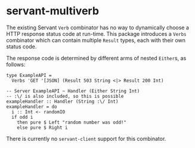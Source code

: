 # servant-multiverb

The existing Servant `Verb` combinator has no way to dynamically choose a HTTP response status code at run-time. This package introduces a `Verbs` combinator which can contain multiple `Result` types, each with their own status code.

The response code is determined by different arms of nested `Either`s, as follows:

```
type ExampleAPI =
  Verbs 'GET '[JSON] (Result 503 String <|> Result 200 Int)

-- Server ExampleAPI ~ Handler (Either String Int)
-- :\/ is also included, so this is possible
exampleHandler :: Handler (String :\/ Int)
exampleHandler = do
  i :: Int <- randomIO
  if odd i
    then pure $ Left "random number was odd!"
    else pure $ Right i
```

There is currently no `servant-client` support for this combinator.
